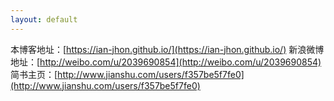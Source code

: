 ```yaml
---
layout: default
---
```

本博客地址：[https://ian-jhon.github.io/](https://ian-jhon.github.io/)
新浪微博地址：[http://weibo.com/u/2039690854](http://weibo.com/u/2039690854)
简书主页：[http://www.jianshu.com/users/f357be5f7fe0](http://www.jianshu.com/users/f357be5f7fe0)